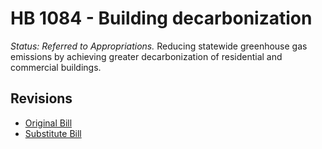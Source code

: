 # HB 1084 - Building decarbonization
*Status: Referred to Appropriations.*
Reducing statewide greenhouse gas emissions by achieving greater decarbonization of residential and commercial buildings.

## Revisions
* [Original Bill](1/)
* [Substitute Bill](S/)